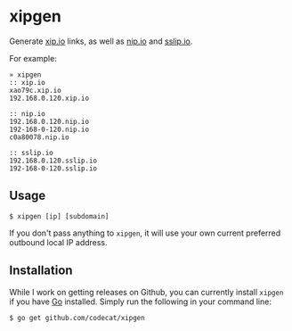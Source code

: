 # xipgen
Generate [xip.io](http://xip.io) links, as well as [nip.io](https://nip.io) and [sslip.io](https://sslip.io).

For example:

```
» xipgen
:: xip.io
xao79c.xip.io
192.168.0.120.xip.io

:: nip.io
192.168.0.120.nip.io
192-168-0-120.nip.io
c0a80078.nip.io

:: sslip.io
192.168.0.120.sslip.io
192-168-0-120.sslip.io
```

## Usage
```
$ xipgen [ip] [subdomain]
```

If you don't pass anything to `xipgen`, it will use your own current preferred outbound local IP address.

## Installation
While I work on getting releases on Github, you can currently install `xipgen` if you have [Go](https://golang.org) installed. Simply run the following in your command line:

```
$ go get github.com/codecat/xipgen
```

